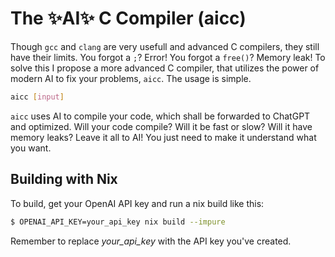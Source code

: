 # The ✨AI✨ C Compiler (aicc)

Though `gcc` and `clang` are very usefull and advanced C compilers, they still have their limits. You forgot a `;`? Error! You forgot a `free()`? Memory leak! To solve this I propose a more advanced C compiler, that utilizes the power of modern AI to fix your problems, `aicc`. The usage is simple.
```bash
aicc [input]
```
`aicc` uses AI to compile your code, which shall be forwarded to ChatGPT and optimized. Will your code compile? Will it be fast or slow? Will it have memory leaks? Leave it all to AI! You just need to make it understand what you want.

## Building with Nix

To build, get your OpenAI API key and run a nix build like this:
```sh
$ OPENAI_API_KEY=your_api_key nix build --impure
```
Remember to replace *your_api_key* with the API key you've created.
